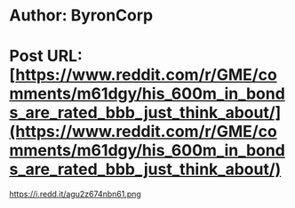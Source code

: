 # Author: ByronCorp
# Post URL: [https://www.reddit.com/r/GME/comments/m61dgy/his_600m_in_bonds_are_rated_bbb_just_think_about/](https://www.reddit.com/r/GME/comments/m61dgy/his_600m_in_bonds_are_rated_bbb_just_think_about/)


https://i.redd.it/agu2z674nbn61.png